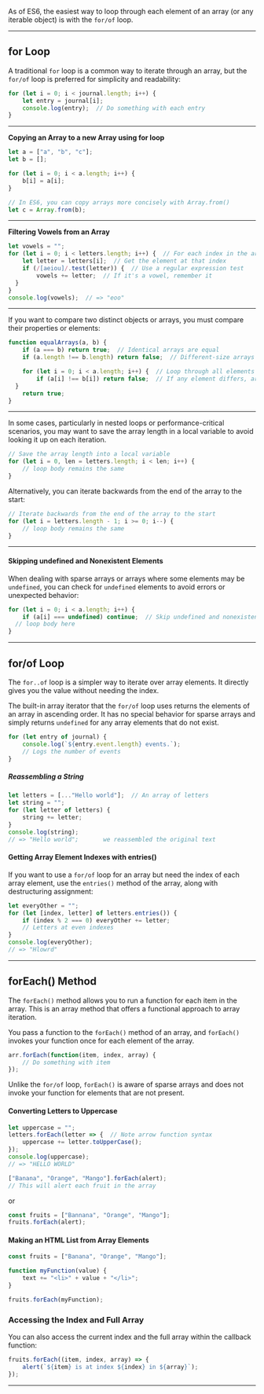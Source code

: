 

As of ES6, the easiest way to loop through each element of an array (or any iterable object) is with the `for/of` loop.

---

## for Loop

A traditional `for` loop is a common way to iterate through an array, but the `for/of` loop is preferred for simplicity and readability:

```js
for (let i = 0; i < journal.length; i++) {
	let entry = journal[i];
	console.log(entry);  // Do something with each entry
}
```

---

**Copying an Array to a new Array using for loop**
```js
let a = ["a", "b", "c"];
let b = [];

for (let i = 0; i < a.length; i++) {
	b[i] = a[i];
}

// In ES6, you can copy arrays more concisely with Array.from()
let c = Array.from(b);
```

---

**Filtering Vowels from an Array**
```js
let vowels = "";
for (let i = 0; i < letters.length; i++) {  // For each index in the array
	let letter = letters[i];  // Get the element at that index
	if (/[aeiou]/.test(letter)) {  // Use a regular expression test
		vowels += letter;  // If it's a vowel, remember it
  }
}
console.log(vowels);  // => "eoo"
```

---

If you want to compare two distinct objects or arrays, you must compare their properties or elements:

```js
function equalArrays(a, b) {
	if (a === b) return true;  // Identical arrays are equal
	if (a.length !== b.length) return false;  // Different-size arrays are not equal

	for (let i = 0; i < a.length; i++) {  // Loop through all elements
		if (a[i] !== b[i]) return false;  // If any element differs, arrays are not equal
  }
	return true;
}
```

---

In some cases, particularly in nested loops or performance-critical scenarios, you may want to save the array length in a local variable to avoid looking it up on each iteration.

```js
// Save the array length into a local variable
for (let i = 0, len = letters.length; i < len; i++) {
	// loop body remains the same
}
```

Alternatively, you can iterate backwards from the end of the array to the start:

```js
// Iterate backwards from the end of the array to the start
for (let i = letters.length - 1; i >= 0; i--) {
	// loop body remains the same
}
```

---

#### Skipping undefined and Nonexistent Elements

When dealing with sparse arrays or arrays where some elements may be `undefined`, you can check for `undefined` elements to avoid errors or unexpected behavior:

```js
for (let i = 0; i < a.length; i++) {
	if (a[i] === undefined) continue;  // Skip undefined and nonexistent elements
  // loop body here
}
```

---


## for/of Loop

The `for..of` loop is a simpler way to iterate over array elements. It directly gives you the value without needing the index.

The built-in array iterator that the `for/of` loop uses returns the elements of an array in ascending order. It has no special behavior for sparse arrays and simply returns `undefined` for any array elements that do not exist.

```js
for (let entry of journal) {
	console.log(`${entry.event.length} events.`);  
	// Logs the number of events
}
```

##### **Reassembling a String**

```js
let letters = [..."Hello world"];  // An array of letters
let string = "";
for (let letter of letters) {
	string += letter;
}
console.log(string);  
// => "Hello world";       we reassembled the original text
```

#### **Getting Array Element Indexes with entries()**

If you want to use a `for/of` loop for an array but need the index of each array element, use the `entries()` method of the array, along with destructuring assignment:

```js
let everyOther = "";
for (let [index, letter] of letters.entries()) {
	if (index % 2 === 0) everyOther += letter;  
	// Letters at even indexes
}
console.log(everyOther);  
// => "Hlowrd"
```

---

## forEach() Method

The `forEach()` method allows you to run a function for each item in the array. This is an array method that offers a functional approach to array iteration. 

You pass a function to the `forEach()` method of an array, and `forEach()` invokes your function once for each element of the array.

```js
arr.forEach(function(item, index, array) {
	// Do something with item
});
```

Unlike the `for/of` loop, `forEach()` is aware of sparse arrays and does not invoke your function for elements that are not present.

#### Converting Letters to Uppercase

```js
let uppercase = "";
letters.forEach(letter => {  // Note arrow function syntax
	uppercase += letter.toUpperCase();
});
console.log(uppercase);  
// => "HELLO WORLD"
```

```js
["Banana", "Orange", "Mango"].forEach(alert);
// This will alert each fruit in the array
```
or
```js
const fruits = ["Bannana", "Orange", "Mango"];
fruits.forEach(alert);
```

#### Making an HTML List from Array Elements

```js
const fruits = ["Banana", "Orange", "Mango"];

function myFunction(value) {
	text += "<li>" + value + "</li>";
}

fruits.forEach(myFunction);
```

### **Accessing the Index and Full Array**

You can also access the current index and the full array within the callback function:

```js
fruits.forEach((item, index, array) => {
	alert(`${item} is at index ${index} in ${array}`);
});
```

---

